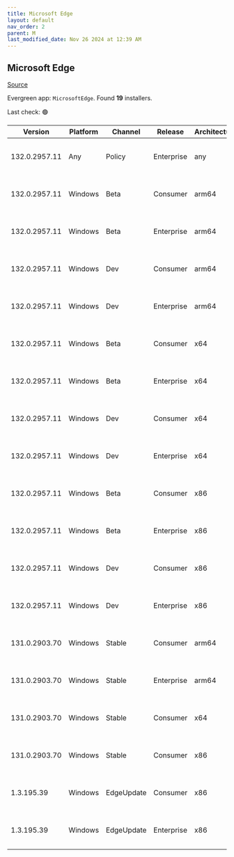 ```yaml
---
title: Microsoft Edge
layout: default
nav_order: 2
parent: M
last_modified_date: Nov 26 2024 at 12:39 AM
---
```


## Microsoft Edge

[Source](https://www.microsoft.com/edge)

Evergreen app: `MicrosoftEdge`. Found **19** installers.

Last check: 🟢

| Version       | Platform | Channel    | Release    | Architecture | Hash                                                             | URI                                                                                                                                                                                                                                                                                                                      |
| ------------- | -------- | ---------- | ---------- | ------------ | ---------------------------------------------------------------- | ------------------------------------------------------------------------------------------------------------------------------------------------------------------------------------------------------------------------------------------------------------------------------------------------------------------------ |
| 132.0.2957.11 | Any      | Policy     | Enterprise | any          | 6D356DE194EFB90F84BD86BE30A3340EF460A8F2AA55ACA64F17720E0A7B0219 | [https://msedge.sf.dl.delivery.mp.microsoft.com/filestreamingservice/files/50da135b-da53-4ea2-865d-8ab7a60b0fca/MicrosoftEdgePolicyTemplates.cab](https://msedge.sf.dl.delivery.mp.microsoft.com/filestreamingservice/files/50da135b-da53-4ea2-865d-8ab7a60b0fca/MicrosoftEdgePolicyTemplates.cab)                       |
| 132.0.2957.11 | Windows  | Beta       | Consumer   | arm64        | 546DE0D379B8F3E970C57EC7634E49EC58B53DE53379822A1EF29E2AD2E3A276 | [https://msedge.sf.dl.delivery.mp.microsoft.com/filestreamingservice/files/878d08cd-4334-4b98-9865-f29c6cc33dea/MicrosoftEdgeBetaEnterpriseARM64.msi](https://msedge.sf.dl.delivery.mp.microsoft.com/filestreamingservice/files/878d08cd-4334-4b98-9865-f29c6cc33dea/MicrosoftEdgeBetaEnterpriseARM64.msi)               |
| 132.0.2957.11 | Windows  | Beta       | Enterprise | arm64        | 546DE0D379B8F3E970C57EC7634E49EC58B53DE53379822A1EF29E2AD2E3A276 | [https://msedge.sf.dl.delivery.mp.microsoft.com/filestreamingservice/files/878d08cd-4334-4b98-9865-f29c6cc33dea/MicrosoftEdgeBetaEnterpriseARM64.msi](https://msedge.sf.dl.delivery.mp.microsoft.com/filestreamingservice/files/878d08cd-4334-4b98-9865-f29c6cc33dea/MicrosoftEdgeBetaEnterpriseARM64.msi)               |
| 132.0.2957.11 | Windows  | Dev        | Consumer   | arm64        | 76D3EF350F3E88D42C60629AEA23A7BD9524A1A2860DC14D013A72AE4B419845 | [https://msedge.sf.dl.delivery.mp.microsoft.com/filestreamingservice/files/b157a018-2d8c-4d4b-806a-fe4424f1fdc1/MicrosoftEdgeDevEnterpriseARM64.msi](https://msedge.sf.dl.delivery.mp.microsoft.com/filestreamingservice/files/b157a018-2d8c-4d4b-806a-fe4424f1fdc1/MicrosoftEdgeDevEnterpriseARM64.msi)                 |
| 132.0.2957.11 | Windows  | Dev        | Enterprise | arm64        | 76D3EF350F3E88D42C60629AEA23A7BD9524A1A2860DC14D013A72AE4B419845 | [https://msedge.sf.dl.delivery.mp.microsoft.com/filestreamingservice/files/b157a018-2d8c-4d4b-806a-fe4424f1fdc1/MicrosoftEdgeDevEnterpriseARM64.msi](https://msedge.sf.dl.delivery.mp.microsoft.com/filestreamingservice/files/b157a018-2d8c-4d4b-806a-fe4424f1fdc1/MicrosoftEdgeDevEnterpriseARM64.msi)                 |
| 132.0.2957.11 | Windows  | Beta       | Consumer   | x64          | 844E8FDA4F498C3CCD90F0149ECA289D935F1604E62B7AD944AED5FDC33FE516 | [https://msedge.sf.dl.delivery.mp.microsoft.com/filestreamingservice/files/4b07313e-c794-4acb-8e83-458366219ace/MicrosoftEdgeBetaEnterpriseX64.msi](https://msedge.sf.dl.delivery.mp.microsoft.com/filestreamingservice/files/4b07313e-c794-4acb-8e83-458366219ace/MicrosoftEdgeBetaEnterpriseX64.msi)                   |
| 132.0.2957.11 | Windows  | Beta       | Enterprise | x64          | 844E8FDA4F498C3CCD90F0149ECA289D935F1604E62B7AD944AED5FDC33FE516 | [https://msedge.sf.dl.delivery.mp.microsoft.com/filestreamingservice/files/4b07313e-c794-4acb-8e83-458366219ace/MicrosoftEdgeBetaEnterpriseX64.msi](https://msedge.sf.dl.delivery.mp.microsoft.com/filestreamingservice/files/4b07313e-c794-4acb-8e83-458366219ace/MicrosoftEdgeBetaEnterpriseX64.msi)                   |
| 132.0.2957.11 | Windows  | Dev        | Consumer   | x64          | 2E1D2FBAD09A7F41123391C4502474874F3EF2F6525F87AA07F19D9DD0C6BC2C | [https://msedge.sf.dl.delivery.mp.microsoft.com/filestreamingservice/files/4a600673-d40b-449e-9697-c01ee7e34353/MicrosoftEdgeDevEnterpriseX64.msi](https://msedge.sf.dl.delivery.mp.microsoft.com/filestreamingservice/files/4a600673-d40b-449e-9697-c01ee7e34353/MicrosoftEdgeDevEnterpriseX64.msi)                     |
| 132.0.2957.11 | Windows  | Dev        | Enterprise | x64          | 2E1D2FBAD09A7F41123391C4502474874F3EF2F6525F87AA07F19D9DD0C6BC2C | [https://msedge.sf.dl.delivery.mp.microsoft.com/filestreamingservice/files/4a600673-d40b-449e-9697-c01ee7e34353/MicrosoftEdgeDevEnterpriseX64.msi](https://msedge.sf.dl.delivery.mp.microsoft.com/filestreamingservice/files/4a600673-d40b-449e-9697-c01ee7e34353/MicrosoftEdgeDevEnterpriseX64.msi)                     |
| 132.0.2957.11 | Windows  | Beta       | Consumer   | x86          | CADD06758AA41F491EA92B4B2271D589BB8D783C25884C60FF2984DB0C8B271F | [https://msedge.sf.dl.delivery.mp.microsoft.com/filestreamingservice/files/1fdcdd62-c457-4ee5-81ed-9357abdac567/MicrosoftEdgeBetaEnterpriseX86.msi](https://msedge.sf.dl.delivery.mp.microsoft.com/filestreamingservice/files/1fdcdd62-c457-4ee5-81ed-9357abdac567/MicrosoftEdgeBetaEnterpriseX86.msi)                   |
| 132.0.2957.11 | Windows  | Beta       | Enterprise | x86          | CADD06758AA41F491EA92B4B2271D589BB8D783C25884C60FF2984DB0C8B271F | [https://msedge.sf.dl.delivery.mp.microsoft.com/filestreamingservice/files/1fdcdd62-c457-4ee5-81ed-9357abdac567/MicrosoftEdgeBetaEnterpriseX86.msi](https://msedge.sf.dl.delivery.mp.microsoft.com/filestreamingservice/files/1fdcdd62-c457-4ee5-81ed-9357abdac567/MicrosoftEdgeBetaEnterpriseX86.msi)                   |
| 132.0.2957.11 | Windows  | Dev        | Consumer   | x86          | 5C9C87954EE497C9B5DC24A0EE54B7AB55A3EFCAEA0F03935BCA3313DB2C2CAD | [https://msedge.sf.dl.delivery.mp.microsoft.com/filestreamingservice/files/e3f08148-9316-4955-a372-3a47838d2e49/MicrosoftEdgeDevEnterpriseX86.msi](https://msedge.sf.dl.delivery.mp.microsoft.com/filestreamingservice/files/e3f08148-9316-4955-a372-3a47838d2e49/MicrosoftEdgeDevEnterpriseX86.msi)                     |
| 132.0.2957.11 | Windows  | Dev        | Enterprise | x86          | 5C9C87954EE497C9B5DC24A0EE54B7AB55A3EFCAEA0F03935BCA3313DB2C2CAD | [https://msedge.sf.dl.delivery.mp.microsoft.com/filestreamingservice/files/e3f08148-9316-4955-a372-3a47838d2e49/MicrosoftEdgeDevEnterpriseX86.msi](https://msedge.sf.dl.delivery.mp.microsoft.com/filestreamingservice/files/e3f08148-9316-4955-a372-3a47838d2e49/MicrosoftEdgeDevEnterpriseX86.msi)                     |
| 131.0.2903.70 | Windows  | Stable     | Consumer   | arm64        | 6DBE9E83993CB6EE1B865ADACD674A0C4E990E308EEC2E28290F4336312EB0FA | [https://msedge.sf.dl.delivery.mp.microsoft.com/filestreamingservice/files/9661ee79-5e95-4fec-9ff6-5e17d847a497/MicrosoftEdgeEnterpriseARM64.msi](https://msedge.sf.dl.delivery.mp.microsoft.com/filestreamingservice/files/9661ee79-5e95-4fec-9ff6-5e17d847a497/MicrosoftEdgeEnterpriseARM64.msi)                       |
| 131.0.2903.70 | Windows  | Stable     | Enterprise | arm64        | 6DBE9E83993CB6EE1B865ADACD674A0C4E990E308EEC2E28290F4336312EB0FA | [https://msedge.sf.dl.delivery.mp.microsoft.com/filestreamingservice/files/9661ee79-5e95-4fec-9ff6-5e17d847a497/MicrosoftEdgeEnterpriseARM64.msi](https://msedge.sf.dl.delivery.mp.microsoft.com/filestreamingservice/files/9661ee79-5e95-4fec-9ff6-5e17d847a497/MicrosoftEdgeEnterpriseARM64.msi)                       |
| 131.0.2903.70 | Windows  | Stable     | Consumer   | x64          | 15F1ECC09251FF7D516B5B1BD4B48E07434A0546C6FB8822BEED1026DB5D4975 | [https://msedge.sf.dl.delivery.mp.microsoft.com/filestreamingservice/files/91731797-32c8-494b-ba04-1083d8ebaf73/MicrosoftEdgeEnterpriseX64.msi](https://msedge.sf.dl.delivery.mp.microsoft.com/filestreamingservice/files/91731797-32c8-494b-ba04-1083d8ebaf73/MicrosoftEdgeEnterpriseX64.msi)                           |
| 131.0.2903.70 | Windows  | Stable     | Consumer   | x86          | 63B86107613ADE31582F8D15CA9A3ADDE072C79D903CD11BA0287A249FC16682 | [https://msedge.sf.dl.delivery.mp.microsoft.com/filestreamingservice/files/9136d13d-05da-4f27-b82f-9b254efd3875/MicrosoftEdgeEnterpriseX86.msi](https://msedge.sf.dl.delivery.mp.microsoft.com/filestreamingservice/files/9136d13d-05da-4f27-b82f-9b254efd3875/MicrosoftEdgeEnterpriseX86.msi)                           |
| 1.3.195.39    | Windows  | EdgeUpdate | Consumer   | x86          | FD424062FF3983D0EDD6C47AB87343A15E52902533E3D5F33F1B0222F940721C | [https://msedge.sf.dl.delivery.mp.microsoft.com/filestreamingservice/files/b5a71362-9d7c-4f63-94a1-f388964140e1/MicrosoftEdgeUpdateSetup_X86_1.3.195.39.exe](https://msedge.sf.dl.delivery.mp.microsoft.com/filestreamingservice/files/b5a71362-9d7c-4f63-94a1-f388964140e1/MicrosoftEdgeUpdateSetup_X86_1.3.195.39.exe) |
| 1.3.195.39    | Windows  | EdgeUpdate | Enterprise | x86          | FD424062FF3983D0EDD6C47AB87343A15E52902533E3D5F33F1B0222F940721C | [https://msedge.sf.dl.delivery.mp.microsoft.com/filestreamingservice/files/b5a71362-9d7c-4f63-94a1-f388964140e1/MicrosoftEdgeUpdateSetup_X86_1.3.195.39.exe](https://msedge.sf.dl.delivery.mp.microsoft.com/filestreamingservice/files/b5a71362-9d7c-4f63-94a1-f388964140e1/MicrosoftEdgeUpdateSetup_X86_1.3.195.39.exe) |
